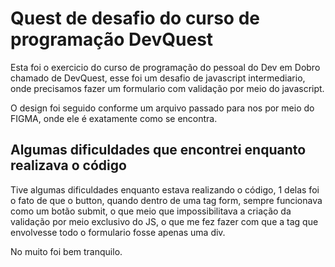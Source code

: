 # Quest de desafio do curso de programação DevQuest

Esta foi o exercicio do curso de programação do pessoal do Dev em Dobro chamado de DevQuest, esse foi um desafio de javascript intermediario, onde precisamos fazer um formulario com validação por meio do javascript.

O design foi seguido conforme um arquivo passado para nos por meio do FIGMA, onde ele é exatamente como se encontra.

## Algumas dificuldades que encontrei enquanto realizava o código

Tive algumas dificuldades enquanto estava realizando o código, 1 delas foi o fato de que o button, quando dentro de uma tag form, sempre funcionava como um botão submit, o que meio que impossibilitava a criação da validação por meio exclusivo do JS, o que me fez fazer com que a tag que envolvesse todo o formulario fosse apenas uma div.

No muito foi bem tranquilo.
